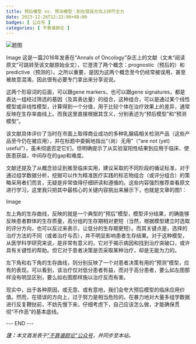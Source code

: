 ```yaml
---
title: 预后模型 vs. 预测模型：别在错误方向上拼尽全力
date: 2023-12-26T12:22:00+08:00
badges: [ 公众号 ]
categories: [ 不靠谱颜论 ]
---
```


<div class="p-3 text-center">
  <img class="img-fluid" src="/images/2023/1226/01.png" alt="题图" style="max-width:640px">
</div>

Image
这是一篇2016年发表在“Annals of Oncology”杂志上的文献（文末“阅读原文”可跳转至该文献原始全文），它澄清了两个概念：prognostic（预后的）和 predictive（预测的）。之所以重要，是因为这两个概念至今仍经常被误用，甚至被故意混淆。因此很有必要专门拿出来分享说说。

这两个形容词的后面，可以跟gene markers，也可以跟gene signatures，都是表达一组经过筛选的基因（及其表达量）的组合，这种组合，可以是通过某个线性模型或非线性模型，计算得到一个分值，用于比较个体在治疗效果上的差异，通常反映在生存率曲线上。而我这里直接根据其含义，分别表述为“预后模型”和“预测模型”。

该文献具体评价了当时在市面上取得商业成功的多种乳腺癌相关检测产品（这些产品至今仍在被应用），并在标题中委婉地指出“（尚）无用”（“are not (yet) useful”），虽未彻底否定它们，但明确提示了从实验室阳性结果到应用于临床、使医患获益，中间存在的gap和难度。

文献还提及了从概念验证到推至临床实用，建议采取的不同阶段的循证标准，对于通过组学数据分析，挖掘可以作为精准医疗实践的标志物组合（或评分组合）的策略采用者们而言，无疑是非常值得仔细研读和遵循的。这些内容强烈推荐查看原文进行学习，这里我只把其中最核心的关键内容挑出来展示下，也就是文章的图1：

Image

左上角的生存曲线，反映的就是一个典型的“预后”模型，模型评分结果，的确能够反映患者群体的生存质量，高分组的生存期相对更短（当然，根据模型建立时选取的评分方向，也可以反过来表示，让低分的生存期更短）。而其关键点是，选择的治疗方法的不同（或者治疗与否），并不明显影响患者生存结果。对于这种模型，从医学科学研究来说，是非常有意义的，它对于揭示病因和找到治疗突破口，或许具有关键性的帮助。但它对于患者决策是否采取某种治疗，却是无能为力的。

左下角和右下角的生存曲线，则分别反映了一个对患者决策有用的“预测”模型，应有的表现。可以看到，该治疗仅对低分患者有益，而对于高分患者，要么如左图那样没有明显区别，要么如右图那样施以治疗反而有害。

现实中，出于各种原因，或无意、或有意地，我们会夸大预后模型的临床应用价值。然而，在错误的方向上，过于努力是相当危险的。在暴力地对大量多组学数据进行反复鞭挞前，不妨先慢下来，仔细考虑下，自己应该怎么做，才能确保贯彻“不作恶”的基本底线。

<div class="p-5 text-center">--- END ---</div>

<i><b>注：</b>本文首发表于[“不靠谱颜论”公众号](https://mp.weixin.qq.com/s/pTFD-sB_EbGieG8zvmMEAw)，并同步至本站。</i>
